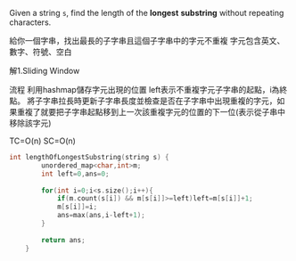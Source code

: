 Given a string `s`, find the length of the **longest** **substring** without repeating characters.

給你一個字串，找出最長的子字串且這個子字串中的字元不重複
字元包含英文、數字、符號、空白

解1.Sliding Window

流程
利用hashmap儲存字元出現的位置
left表示不重複字元子字串的起點，i為終點。
將子字串拉長時更新子字串長度並檢查是否在子字串中出現重複的字元，如果重複了就要把子字串起點移到上一次該重複字元的位置的下一位(表示從子串中移除該字元)


TC=O(n) SC=O(n)

```cpp
int lengthOfLongestSubstring(string s) {
        unordered_map<char,int>m;
        int left=0,ans=0;
        
        for(int i=0;i<s.size();i++){
            if(m.count(s[i]) && m[s[i]]>=left)left=m[s[i]]+1;
            m[s[i]]=i;
            ans=max(ans,i-left+1);
        }
    
        return ans;
    }
```